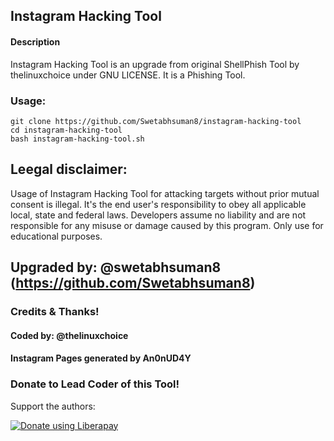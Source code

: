 ## Instagram Hacking Tool

#### Description
Instagram Hacking Tool is an upgrade from original ShellPhish Tool by thelinuxchoice under GNU LICENSE. It is a Phishing Tool. 

### Usage:
```
git clone https://github.com/Swetabhsuman8/instagram-hacking-tool
cd instagram-hacking-tool
bash instagram-hacking-tool.sh
```

## Leegal disclaimer:
Usage of Instagram Hacking Tool for attacking targets without prior mutual consent is illegal. It's the end user's responsibility to obey all applicable local, state and federal laws. Developers assume no liability and are not responsible for any misuse or damage caused by this program. Only use for educational purposes.



## Upgraded by: @swetabhsuman8 (https://github.com/Swetabhsuman8)

### Credits & Thanks!
#### Coded by: @thelinuxchoice
#### Instagram Pages generated by An0nUD4Y

### Donate to Lead Coder of this Tool!
Support the authors:

<noscript><a href="https://liberapay.com/thelinuxchoice/donate"><img alt="Donate using Liberapay" src="https://liberapay.com/assets/widgets/donate.svg"></a></noscript>
